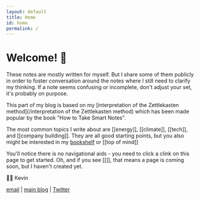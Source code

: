 ```yaml
---
layout: default
title: Home
id: home
permalink: /
---
```

# Welcome! 🌱

These notes are mostly written for myself. But I share some of them publicly in order to foster conversation around the notes where I still need to clarify my thinking. If a note seems confusing or incomplete, don't adjust your set, it's probably on purpose.

This part of my blog is based on my [interpretation of the Zettlekasten method](/interpretation of the Zettlekasten method) which has been made popular by the book "How to Take Smart Notes".

The most common topics I write about are [[energy]], [[climate]], [[tech]], and [[company building]]. They are all good starting points, but you also might be interested in my [bookshelf](/bookshelf) or [[top of mind]]

You'll notice there is no navigational aids - you need to click a clink on this page to get started. Oh, and if you see [[]], that means a page is coming soon, but I haven't created yet.


👋🏻 Kevin

[email](mailto:kevin.stevens@inteliscapital.com) | [main blog](https://www.kevindstevens.com/) | [Twitter](https://twitter.com/kevindstevens)

